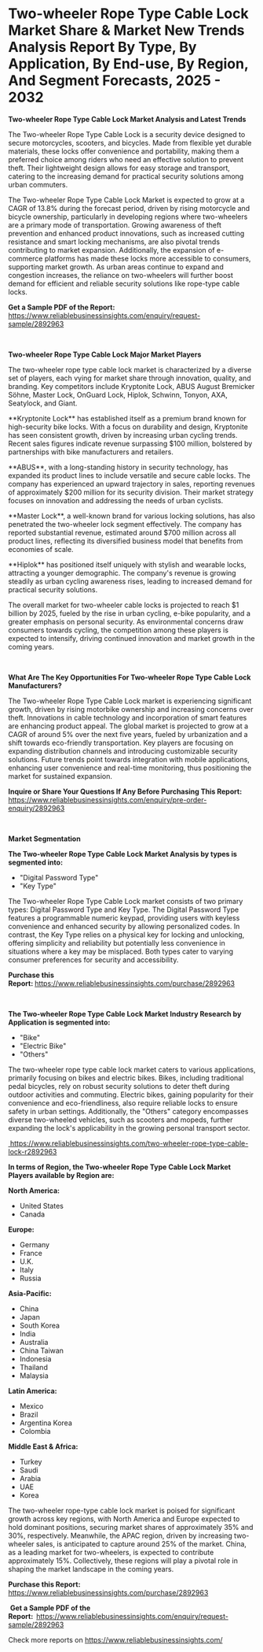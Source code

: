 <p><h1>Two-wheeler Rope Type Cable Lock Market Share & Market New Trends Analysis Report By Type, By Application, By End-use, By Region, And Segment Forecasts, 2025 - 2032</h1></p><p><strong>Two-wheeler Rope Type Cable Lock Market Analysis and Latest Trends</strong></p>
<p><p>The Two-wheeler Rope Type Cable Lock is a security device designed to secure motorcycles, scooters, and bicycles. Made from flexible yet durable materials, these locks offer convenience and portability, making them a preferred choice among riders who need an effective solution to prevent theft. Their lightweight design allows for easy storage and transport, catering to the increasing demand for practical security solutions among urban commuters.</p><p>The Two-wheeler Rope Type Cable Lock Market is expected to grow at a CAGR of 13.8% during the forecast period, driven by rising motorcycle and bicycle ownership, particularly in developing regions where two-wheelers are a primary mode of transportation. Growing awareness of theft prevention and enhanced product innovations, such as increased cutting resistance and smart locking mechanisms, are also pivotal trends contributing to market expansion. Additionally, the expansion of e-commerce platforms has made these locks more accessible to consumers, supporting market growth. As urban areas continue to expand and congestion increases, the reliance on two-wheelers will further boost demand for efficient and reliable security solutions like rope-type cable locks.</p></p>
<p><strong>Get a Sample PDF of the Report:&nbsp;</strong> <a href="https://www.reliablebusinessinsights.com/enquiry/request-sample/2892963?utm_campaign=2534&utm_medium=2&utm_source=Github&utm_content=ia&utm_term=15032025&utm_id=two-wheeler-rope-type-cable-lock">https://www.reliablebusinessinsights.com/enquiry/request-sample/2892963</a></p>
<p>&nbsp;</p>
<p><strong>Two-wheeler Rope Type Cable Lock Major Market Players</strong></p>
<p><p>The two-wheeler rope type cable lock market is characterized by a diverse set of players, each vying for market share through innovation, quality, and branding. Key competitors include Kryptonite Lock, ABUS August Bremicker Söhne, Master Lock, OnGuard Lock, Hiplok, Schwinn, Tonyon, AXA, Seatylock, and Giant.</p><p>**Kryptonite Lock** has established itself as a premium brand known for high-security bike locks. With a focus on durability and design, Kryptonite has seen consistent growth, driven by increasing urban cycling trends. Recent sales figures indicate revenue surpassing $100 million, bolstered by partnerships with bike manufacturers and retailers.</p><p>**ABUS**, with a long-standing history in security technology, has expanded its product lines to include versatile and secure cable locks. The company has experienced an upward trajectory in sales, reporting revenues of approximately $200 million for its security division. Their market strategy focuses on innovation and addressing the needs of urban cyclists.</p><p>**Master Lock**, a well-known brand for various locking solutions, has also penetrated the two-wheeler lock segment effectively. The company has reported substantial revenue, estimated around $700 million across all product lines, reflecting its diversified business model that benefits from economies of scale.</p><p>**Hiplok** has positioned itself uniquely with stylish and wearable locks, attracting a younger demographic. The company's revenue is growing steadily as urban cycling awareness rises, leading to increased demand for practical security solutions.</p><p>The overall market for two-wheeler cable locks is projected to reach $1 billion by 2025, fueled by the rise in urban cycling, e-bike popularity, and a greater emphasis on personal security. As environmental concerns draw consumers towards cycling, the competition among these players is expected to intensify, driving continued innovation and market growth in the coming years.</p></p>
<p>&nbsp;</p>
<p><strong>What Are The Key Opportunities For Two-wheeler Rope Type Cable Lock Manufacturers?</strong></p>
<p><p>The Two-wheeler Rope Type Cable Lock market is experiencing significant growth, driven by rising motorbike ownership and increasing concerns over theft. Innovations in cable technology and incorporation of smart features are enhancing product appeal. The global market is projected to grow at a CAGR of around 5% over the next five years, fueled by urbanization and a shift towards eco-friendly transportation. Key players are focusing on expanding distribution channels and introducing customizable security solutions. Future trends point towards integration with mobile applications, enhancing user convenience and real-time monitoring, thus positioning the market for sustained expansion.</p></p>
<p><strong>Inquire or Share Your Questions If Any Before Purchasing This Report:</strong> <a href="https://www.reliablebusinessinsights.com/enquiry/pre-order-enquiry/2892963?utm_campaign=2534&utm_medium=2&utm_source=Github&utm_content=ia&utm_term=15032025&utm_id=two-wheeler-rope-type-cable-lock">https://www.reliablebusinessinsights.com/enquiry/pre-order-enquiry/2892963</a></p>
<p>&nbsp;</p>
<p><strong>Market Segmentation</strong></p>
<p><strong>The Two-wheeler Rope Type Cable Lock Market Analysis by types is segmented into:</strong></p>
<p><ul><li>"Digital Password Type"</li><li>"Key Type"</li></ul></p>
<p><p>The Two-wheeler Rope Type Cable Lock market consists of two primary types: Digital Password Type and Key Type. The Digital Password Type features a programmable numeric keypad, providing users with keyless convenience and enhanced security by allowing personalized codes. In contrast, the Key Type relies on a physical key for locking and unlocking, offering simplicity and reliability but potentially less convenience in situations where a key may be misplaced. Both types cater to varying consumer preferences for security and accessibility.</p></p>
<p><strong>Purchase this Report:&nbsp;</strong><a href="https://www.reliablebusinessinsights.com/purchase/2892963?utm_campaign=2534&utm_medium=2&utm_source=Github&utm_content=ia&utm_term=15032025&utm_id=two-wheeler-rope-type-cable-lock">https://www.reliablebusinessinsights.com/purchase/2892963</a></p>
<p>&nbsp;</p>
<p><strong>The Two-wheeler Rope Type Cable Lock Market Industry Research by Application is segmented into:</strong></p>
<p><ul><li>"Bike"</li><li>"Electric Bike"</li><li>"Others"</li></ul></p>
<p><p>The two-wheeler rope type cable lock market caters to various applications, primarily focusing on bikes and electric bikes. Bikes, including traditional pedal bicycles, rely on robust security solutions to deter theft during outdoor activities and commuting. Electric bikes, gaining popularity for their convenience and eco-friendliness, also require reliable locks to ensure safety in urban settings. Additionally, the "Others" category encompasses diverse two-wheeled vehicles, such as scooters and mopeds, further expanding the lock's applicability in the growing personal transport sector.</p></p>
<p><a href="https://www.reliablebusinessinsights.com/two-wheeler-rope-type-cable-lock-r2892963?utm_campaign=2534&utm_medium=2&utm_source=Github&utm_content=ia&utm_term=15032025&utm_id=two-wheeler-rope-type-cable-lock">&nbsp;https://www.reliablebusinessinsights.com/two-wheeler-rope-type-cable-lock-r2892963</a></p>
<p><strong>In terms of Region, the Two-wheeler Rope Type Cable Lock Market Players available by Region are:</strong></p>
<p>
    <p> <strong> North America: </strong>
        <ul>
            <li>United States</li>
            <li>Canada</li>
        </ul>
        </p> 
    <p> <strong> Europe: </strong>
        <ul>
            <li>Germany</li>
            <li>France</li>
            <li>U.K.</li>
            <li>Italy</li>
            <li>Russia</li>
        </ul>
        </p> 
    <p> <strong> Asia-Pacific: </strong>
        <ul>
            <li>China</li>
            <li>Japan</li>
            <li>South Korea</li>
            <li>India</li>
            <li>Australia</li>
            <li>China Taiwan</li>
            <li>Indonesia</li>
            <li>Thailand</li>
            <li>Malaysia</li>
        </ul>
        </p> 
    <p> <strong> Latin America: </strong>
        <ul>
            <li>Mexico</li>
            <li>Brazil</li>
            <li>Argentina Korea</li>
            <li>Colombia</li>
        </ul>
        </p> 
    <p> <strong> Middle East & Africa: </strong>
        <ul>
            <li>Turkey</li>
            <li>Saudi</li>
            <li>Arabia</li>
            <li>UAE</li>
            <li>Korea</li>
        </ul>
    </p>
    </p>
<p><p>The two-wheeler rope-type cable lock market is poised for significant growth across key regions, with North America and Europe expected to hold dominant positions, securing market shares of approximately 35% and 30%, respectively. Meanwhile, the APAC region, driven by increasing two-wheeler sales, is anticipated to capture around 25% of the market. China, as a leading market for two-wheelers, is expected to contribute approximately 15%. Collectively, these regions will play a pivotal role in shaping the market landscape in the coming years.</p></p>
<p><strong>Purchase this Report: </strong><a href="https://www.reliablebusinessinsights.com/purchase/2892963?utm_campaign=2534&utm_medium=2&utm_source=Github&utm_content=ia&utm_term=15032025&utm_id=two-wheeler-rope-type-cable-lock">https://www.reliablebusinessinsights.com/purchase/2892963</a></p>
<p>&nbsp;<strong>Get a Sample PDF of the Report:&nbsp;&nbsp;</strong><a href="https://www.reliablebusinessinsights.com/enquiry/request-sample/2892963?utm_campaign=2534&utm_medium=2&utm_source=Github&utm_content=ia&utm_term=15032025&utm_id=two-wheeler-rope-type-cable-lock">https://www.reliablebusinessinsights.com/enquiry/request-sample/2892963</a></p>
<p><strong></strong></p>
<p>Check more reports on <a href="https://www.reliablebusinessinsights.com/?utm_campaign=2534&utm_medium=2&utm_source=Github&utm_content=ia&utm_term=15032025&utm_id=two-wheeler-rope-type-cable-lock">https://www.reliablebusinessinsights.com/</a></p>